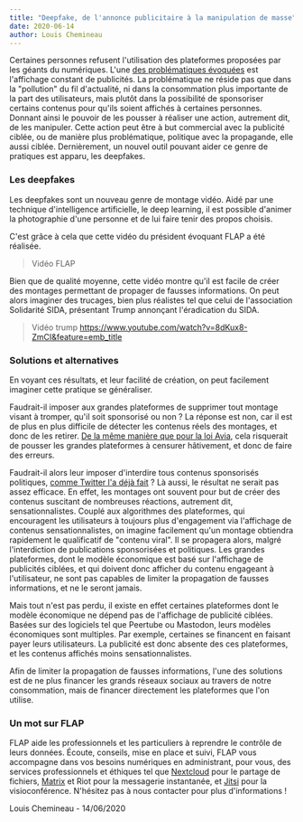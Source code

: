 ```yaml
---
title: "Deepfake, de l'annonce publicitaire à la manipulation de masse"
date: 2020-06-14
author: Louis Chemineau
---
```


Certaines personnes refusent l'utilisation des plateformes proposées par les géants du numériques. L'une [des problématiques évoquées](https://www.flap.cloud/blog/problematiques-geants-numeriques) est l'affichage constant de publicités. La problématique ne réside pas que dans la "pollution" du fil d'actualité, ni dans la consommation plus importante de la part des utilisateurs, mais plutôt dans la possibilité de sponsoriser certains contenus pour qu'ils soient affichés à certaines personnes. Donnant ainsi le pouvoir de les pousser à réaliser une action, autrement dit, de les manipuler. Cette action peut être à but commercial avec la publicité ciblée, ou de manière plus problématique, politique avec la propagande, elle aussi ciblée. Dernièrement, un nouvel outil pouvant aider ce genre de pratiques est apparu, les deepfakes.

### Les deepfakes

Les deepfakes sont un nouveau genre de montage vidéo. Aidé par une technique d'intelligence artificielle, le deep learning, il est possible d'animer la photographie d'une personne et de lui faire tenir des propos choisis.

C'est grâce à cela que cette vidéo du président évoquant FLAP a été réalisée.

> Vidéo FLAP

Bien que de qualité moyenne, cette vidéo montre qu'il est facile de créer des montages permettant de propager de fausses informations. On peut alors imaginer des trucages, bien plus réalistes tel que celui de l'association Solidarité SIDA, présentant Trump annonçant l'éradication du SIDA.

> Vidéo trump
> https://www.youtube.com/watch?v=8dKux8-ZmCI&feature=emb_title

### Solutions et alternatives

En voyant ces résultats, et leur facilité de création, on peut facilement imaginer cette pratique se généraliser.

Faudrait-il imposer aux grandes plateformes de supprimer tout montage visant à tromper, qu'il soit sponsorisé ou non ? La réponse est non, car il est de plus en plus difficile de détecter les contenus réels des montages, et donc de les retirer. [De la même manière que pour la loi Avia](https://www.flap.cloud/blog/peertube-federate-to-better-communicate), cela risquerait de pousser les grandes plateformes à censurer hâtivement, et donc de faire des erreurs.

Faudrait-il alors leur imposer d'interdire tous contenus sponsorisés politiques, [comme Twitter l'a déjà fait](https://www.lesechos.fr/tech-medias/medias/publicite-politique-sur-twitter-et-facebook-quen-est-il-en-france-1145237) ? Là aussi, le résultat ne serait pas assez efficace. En effet, les montages ont souvent pour but de créer des contenus suscitant de nombreuses réactions, autrement dit, sensationnalistes. Couplé aux algorithmes des plateformes, qui encouragent les utilisateurs à toujours plus d'engagement via l'affichage de contenus sensationnalistes, on imagine facilement qu'un montage obtiendra rapidement le qualificatif de "contenu viral". Il se propagera alors, malgré l'interdiction de publications sponsorisées et politiques. Les grandes plateformes, dont le modèle économique est basé sur l'affichage de publicités ciblées, et qui doivent donc afficher du contenu engageant à l'utilisateur, ne sont pas capables de limiter la propagation de fausses informations, et ne le seront jamais.

Mais tout n'est pas perdu, il existe en effet certaines plateformes dont le modèle économique ne dépend pas de l'affichage de publicité ciblées. Basées sur des logiciels tel que Peertube ou Mastodon, leurs modèles économiques sont multiples. Par exemple, certaines se financent en faisant payer leurs utilisateurs. La publicité est donc absente des ces plateformes, et les contenus affichés moins sensationnalistes.

Afin de limiter la propagation de fausses informations, l'une des solutions est de ne plus financer les grands réseaux sociaux au travers de notre consommation, mais de financer directement les plateformes que l'on utilise.

### Un mot sur FLAP

FLAP aide les professionnels et les particuliers à reprendre le contrôle de leurs données.
Écoute, conseils, mise en place et suivi, FLAP vous accompagne dans vos besoins numériques en administrant, pour vous, des services professionnels et éthiques tel que [Nextcloud](https://nextcloud.com) pour le partage de fichiers, [Matrix](https://matrix.org) et Riot pour la messagerie instantanée, et [Jitsi](https://jitsi.org) pour la visioconférence.
N'hésitez pas à nous contacter pour plus d'informations !

Louis Chemineau - 14/06/2020
